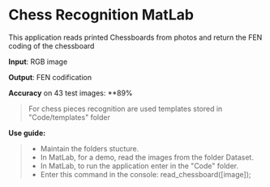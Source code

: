 # Chess Recognition MatLab

This application reads printed Chessboards from photos and return the FEN coding of the chessboard

**Input**: RGB image

**Output**: FEN codification

**Accuracy** on 43 test images: **89%

> For chess pieces recognition are used templates stored in "Code/templates" folder




**Use guide:**

> - Maintain the folders stucture.
> - In MatLab, for a demo, read the images from the folder Dataset.
> - In MatLab, to run the application enter in the "Code" folder.
> - Enter this command in the console: read_chessboard([image]);
